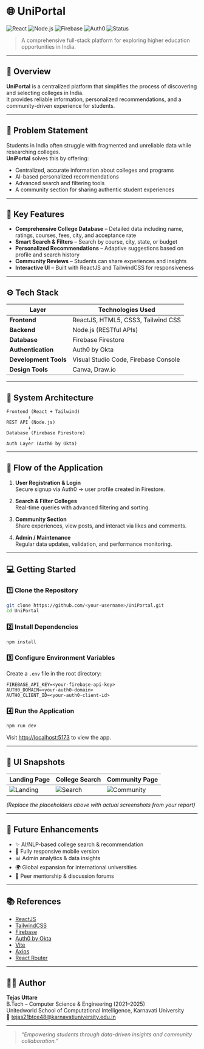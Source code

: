 # 🌐 UniPortal

![React](https://img.shields.io/badge/Frontend-ReactJS-blue?logo=react)
![Node.js](https://img.shields.io/badge/Backend-Node.js-green?logo=node.js)
![Firebase](https://img.shields.io/badge/Database-Firebase-orange?logo=firebase)
![Auth0](https://img.shields.io/badge/Auth-Auth0-red?logo=auth0)
![Status](https://img.shields.io/badge/Status-Completed-brightgreen)

> A comprehensive full-stack platform for exploring higher education opportunities in India.

---

## 🧩 Overview

**UniPortal** is a centralized platform that simplifies the process of discovering and selecting colleges in India.  
It provides reliable information, personalized recommendations, and a community-driven experience for students.

---

## 🎯 Problem Statement

Students in India often struggle with fragmented and unreliable data while researching colleges.  
**UniPortal** solves this by offering:
- Centralized, accurate information about colleges and programs  
- AI-based personalized recommendations  
- Advanced search and filtering tools  
- A community section for sharing authentic student experiences  

---

## 🚀 Key Features

- **Comprehensive College Database** – Detailed data including name, ratings, courses, fees, city, and acceptance rate  
- **Smart Search & Filters** – Search by course, city, state, or budget  
- **Personalized Recommendations** – Adaptive suggestions based on profile and search history  
- **Community Reviews** – Students can share experiences and insights  
- **Interactive UI** – Built with ReactJS and TailwindCSS for responsiveness  

---

## ⚙️ Tech Stack

| Layer | Technologies Used |
|-------|--------------------|
| **Frontend** | ReactJS, HTML5, CSS3, Tailwind CSS |
| **Backend** | Node.js (RESTful APIs) |
| **Database** | Firebase Firestore |
| **Authentication** | Auth0 by Okta |
| **Development Tools** | Visual Studio Code, Firebase Console |
| **Design Tools** | Canva, Draw.io |

---

## 🧠 System Architecture

```
Frontend (React + Tailwind)
        ↓
REST API (Node.js)
        ↓
Database (Firebase Firestore)
        ↓
Auth Layer (Auth0 by Okta)
```

---

## 🧭 Flow of the Application

1. **User Registration & Login**  
   Secure signup via Auth0 → user profile created in Firestore.

2. **Search & Filter Colleges**  
   Real-time queries with advanced filtering and sorting.

3. **Community Section**  
   Share experiences, view posts, and interact via likes and comments.

4. **Admin / Maintenance**  
   Regular data updates, validation, and performance monitoring.

---

## 💻 Getting Started

### 1️⃣ Clone the Repository
```bash
git clone https://github.com/<your-username>/UniPortal.git
cd UniPortal
```

### 2️⃣ Install Dependencies
```bash
npm install
```

### 3️⃣ Configure Environment Variables
Create a `.env` file in the root directory:
```
FIREBASE_API_KEY=<your-firebase-api-key>
AUTH0_DOMAIN=<your-auth0-domain>
AUTH0_CLIENT_ID=<your-auth0-client-id>
```

### 4️⃣ Run the Application
```bash
npm run dev
```

Visit [http://localhost:5173](http://localhost:5173) to view the app.

---

## 📸 UI Snapshots

| Landing Page | College Search | Community Page |
|---------------|----------------|----------------|
| ![Landing](assets/landing.png) | ![Search](assets/search.png) | ![Community](assets/community.png) |

*(Replace the placeholders above with actual screenshots from your report)*

---

## 🔮 Future Enhancements

- ✨ AI/NLP-based college search & recommendation  
- 📱 Fully responsive mobile version  
- 📊 Admin analytics & data insights  
- 🌍 Global expansion for international universities  
- 🧩 Peer mentorship & discussion forums  

---

## 📚 References

- [ReactJS](https://react.dev/)  
- [TailwindCSS](https://tailwindcss.com/)  
- [Firebase](https://console.firebase.google.com/)  
- [Auth0 by Okta](https://auth0.com/)  
- [Vite](https://vitejs.dev/guide/)  
- [Axios](https://axios-http.com/docs/intro)  
- [React Router](https://reactrouter.com/)  

---

## 👨‍💻 Author

**Tejas Uttare**  
B.Tech – Computer Science & Engineering (2021–2025)  
Unitedworld School of Computational Intelligence, Karnavati University  
📧 [tejas21btce48@karnavatiuniversity.edu.in](mailto:tejas21btce48@karnavatiuniversity.edu.in)

---

> _“Empowering students through data-driven insights and community collaboration.”_
